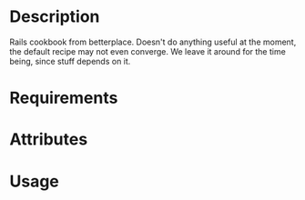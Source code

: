 Description
===========

Rails cookbook from betterplace. Doesn't do anything useful at the moment, the default recipe may not even converge. We leave it around for the time being, since stuff depends on it.

Requirements
============

Attributes
==========

Usage
=====

